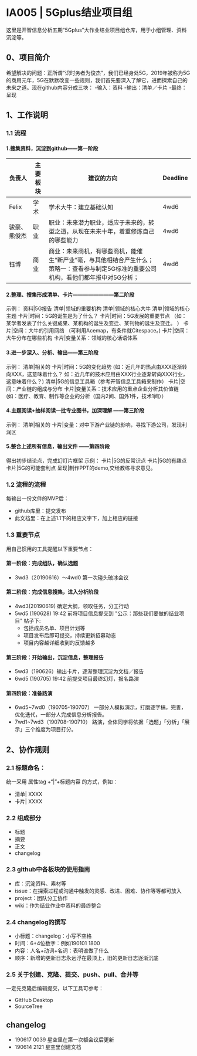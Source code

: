 # IA005 | 5Gplus结业项目组

这里是开智信息分析五期“5Gplus”大作业结业项目组仓库，用于小组管理、资料沉淀等。

## 0、项目简介

希望解决的问题：正所谓“识时务者为俊杰”，我们已经身处5G，2019年被称为5G的商用元年，5G在默默改变一些规则，我们首先要深入了解它，进而探索自己的未来之道。现在github内容分成三块：
-输入：资料
-输出：清单／卡片
-最终：呈现

## 1、工作说明

### 1.1 流程

#### 1.搜集资料，沉淀到github——第一阶段

| 负责人  | 主要板块	  | 建议的方向  | 	Deadline  | 
| ---  | --- | --- | --- | 
| Felix	  | 学术  | 	学术大牛：建立基础认知	  | 4wd6  | 
| 骏豪、熊俊杰	  | 职业	  | 职业：未来潜力职业，适应于未来的，转型之道，从现在未来十年，着重修炼自己的哪些能力	  | 4wd6  | 
| 钰博	  | 商业	  | 商业：未来商机，有哪些商机，能催生“新产业”毫，与其他相结合产生什么；策略一：查看参与制定5G标准的重要公司机构，看他们都年报中对5G分析；  | 	4wd6  | 

#### 2.整理、搜集形成清单、卡片————————第二阶段
示例：
   资料|5G报告
   清单|领域的重要机构
   清单|领域的核心大牛
清单|领域的核心主题
卡片|时间：5G的诞生是为了什么？
卡片|时间：5G发展的重要节点
（如：某学者发表了什么关键成果、某机构的诞生及变迁、某刊物的诞生及变迁。 ）
卡片|空间：大牛的引用网络
（可利用Acemap，有条件就Citespace。)
卡片|空间：大牛分布在哪些机构
卡片|变量关系：领域的核心话语体系

#### 3.进一步深入、分析、输出——第三阶段
示例：
清单|相关的
卡片|时间：5G的变化趋势
(如：近几年的热点由XXX逐渐转向XXX，这意味着什么？
如：近几年的技术应用由XXX行业逐渐转向XXX行业，这意味着什么？)
清单|5G的信息工具箱（参考开智信息工具箱来制作）
卡片|空间：产业链的组成与分布
卡片|变量关系：技术应用的重点企业分析其价值链
(如：医疗、教育、制作等企业的分析（国内2间、国外1件，技术1间））

#### 4.主题阅读+抽样阅读一批专业图书，加深理解 ——第三阶段
示例：
清单|相关的
卡片|变量：对中下游产业链的影响，寻找下游公司，发现利润区

#### 5.整合上述所有信息，输出文件 ——第四阶段
得出初步结论点，完成幻灯片框架
示例：
卡片|5G的反常识点
卡片|5G的有趣点
卡片|5G的可能套利点
呈现|制作PPT的demo,交给教练寻求意见。


### 1.2 流程的流程

每输出一份文件的MVP后：

- github库里：提交发布
- 此文档里：在上述1.1下的相应文字下，加上相应的链接

### 1.3 重要节点

用自己惯用的工具提醒以下重要节点：

#### 第一阶段：完成组队，确认选题

- 3wd3（20190616）～4wd0 第一次碰头破冰会议

#### 第二阶段：完成信息搜集，进入分析阶段

- 4wd3(20190619) 确定大纲，领取任务，分工行动
- 5wd5 (190628) 19:42 前将项目信息提交到 "公示：那些我们要做的结业项目" 帖子下:
    - 包括成员名单、项目计划等
    - 项目发布后即可提交，持续更新招募动态
    - 项目内容越详细收到的反馈越多

#### 第三阶段：开始输出，沉淀信息，整理报告

- 5wd3（190626）输出卡片，逐渐整理沉淀为文档／报告
- 6wd5 (190705) 19:42 前提交项目最终幻灯，报名路演

#### 第四阶段：准备路演

- 6wd5~7wd0（190705-190707） 一部分人模拟演示，打磨逐字稿，完善，优化迭代，一部分人完成信息分析报告。
- 7wd1~7wd3（190708-190710） 路演，全体同学将依据「选题」「分析」「展示」三个维度为项目打分。

## 2、协作规则

### 2.1 标题命名：

统一采用 属性tag +“|”+标题内容 的方式，例如：

- 清单| XXXX
- 卡片| XXXX

### 2.2 组成部分

- 标题
- 摘要
- 正文
- changelog

### 2.3 github中各板块的使用指南

- 库：沉淀资料、素材等
- issue：在探索过程或沟通中触发的灵感、改进、困难、协作等等都可放入
- project：团队分工协作
- wiki：作为结业作业中资料的最终整合

### 2.4 changelog的撰写

- 小标题：changelog：小写不空格
- 时间：6+4位数字：例如190101 1800
- 内容：人名+动词+名词：表明谁做了什么
- 顺序：新增的更新日志永远浮在最顶上，旧的更新日志逐渐沉底

### 2.5 关于创建、克隆、提交、push、pull、合并等

一定先克隆后编辑提交，以下工具可参考：

- GitHub Desktop
- SourceTree

## changelog
   -  190617 0039 星空里在第一次额会议后更新
   -  190614 2121 星空里创建文档

